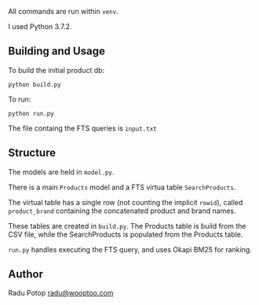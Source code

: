 All commands are run within `venv`.

I used Python 3.7.2.


## Building and Usage

To build the initial product db:

    python build.py

To run:

    python run.py

The file containg the FTS queries is `input.txt`


## Structure

The models are held in `model.py`.

There is a main `Products` model and a FTS virtua table `SearchProducts`.

The virtual table has a single row (not counting the implicit `rowid`),
called `product_brand` containing the concatenated product and brand names.

These tables are created in `build.py`.
The Products table is build from the CSV file, while the SearchProducts is populated from the Products table.

`run.py` handles executing the FTS query, and uses Okapi BM25 for ranking.


## Author

Radu Potop <radu@wooptoo.com>
